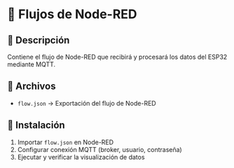 # 📂 Flujos de Node-RED

## 📌 Descripción
Contiene el flujo de Node-RED que recibirá y procesará los datos del ESP32 mediante MQTT.

## 📜 Archivos
- `flow.json` → Exportación del flujo de Node-RED

## 🔧 Instalación
1. Importar `flow.json` en Node-RED
2. Configurar conexión MQTT (broker, usuario, contraseña)
3. Ejecutar y verificar la visualización de datos